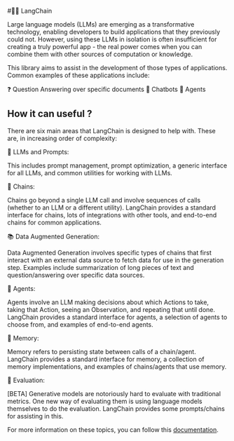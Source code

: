 #🦜️🔗 LangChain

Large language models (LLMs) are emerging as a transformative technology, enabling developers to build applications that they previously could not. However, using these LLMs in isolation is often insufficient for creating a truly powerful app - the real power comes when you can combine them with other sources of computation or knowledge.

This library aims to assist in the development of those types of applications. Common examples of these applications include:

❓ Question Answering over specific documents
💬 Chatbots
🤖 Agents

## How it can useful ?

There are six main areas that LangChain is designed to help with. These are, in increasing order of complexity:

📃 LLMs and Prompts:

This includes prompt management, prompt optimization, a generic interface for all LLMs, and common utilities for working with LLMs.

🔗 Chains:

Chains go beyond a single LLM call and involve sequences of calls (whether to an LLM or a different utility). LangChain provides a standard interface for chains, lots of integrations with other tools, and end-to-end chains for common applications.

📚 Data Augmented Generation:

Data Augmented Generation involves specific types of chains that first interact with an external data source to fetch data for use in the generation step. Examples include summarization of long pieces of text and question/answering over specific data sources.

🤖 Agents:

Agents involve an LLM making decisions about which Actions to take, taking that Action, seeing an Observation, and repeating that until done. LangChain provides a standard interface for agents, a selection of agents to choose from, and examples of end-to-end agents.

🧠 Memory:

Memory refers to persisting state between calls of a chain/agent. LangChain provides a standard interface for memory, a collection of memory implementations, and examples of chains/agents that use memory.

🧐 Evaluation:

[BETA] Generative models are notoriously hard to evaluate with traditional metrics. One new way of evaluating them is using language models themselves to do the evaluation. LangChain provides some prompts/chains for assisting in this.


For more information on these topics, you can follow this [documentation](https://python.langchain.com/en/latest/).